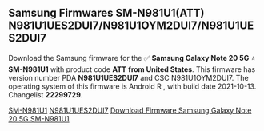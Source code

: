 <h2>Samsung Firmwares SM-N981U1(ATT) N981U1UES2DUI7/N981U1OYM2DUI7/N981U1UES2DUI7</h2>
Download the Samsung firmware for the ✅ <strong>Samsung Galaxy Note 20 5G </strong> ⭐ <strong>SM-N981U1</strong> with product code <strong>ATT</strong> <strong> from United States</strong>. This firmware has version number PDA <strong>N981U1UES2DUI7</strong> and CSC N981U1OYM2DUI7. The operating system of this firmware is Android R , with build date 2021-10-13. Changelist <strong>22299729</strong>.


[SM-N981U1](https://samfirm.shop/samsung/model/SM-N981U1)
[N981U1UES2DUI7](https://samfirm.shop/samsung/pda/N981U1UES2DUI7)
[Download Firmware Samsung Galaxy Note 20 5G SM-N981U1](https://samfirm.shop/samsung/firmware/464649)
